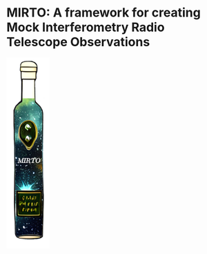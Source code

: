 # MIRTO: A framework for creating Mock Interferometry Radio Telescope Observations
<div align="left">
    <a name="logo"><img src="docs/mirto_logo.png" width="100"></img></a>
</div>
